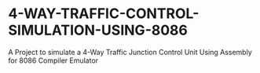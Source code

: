 # 4-WAY-TRAFFIC-CONTROL-SIMULATION-USING-8086
A Project to simulate a 4-Way Traffic Junction Control Unit Using Assembly for 8086 Compiler Emulator
